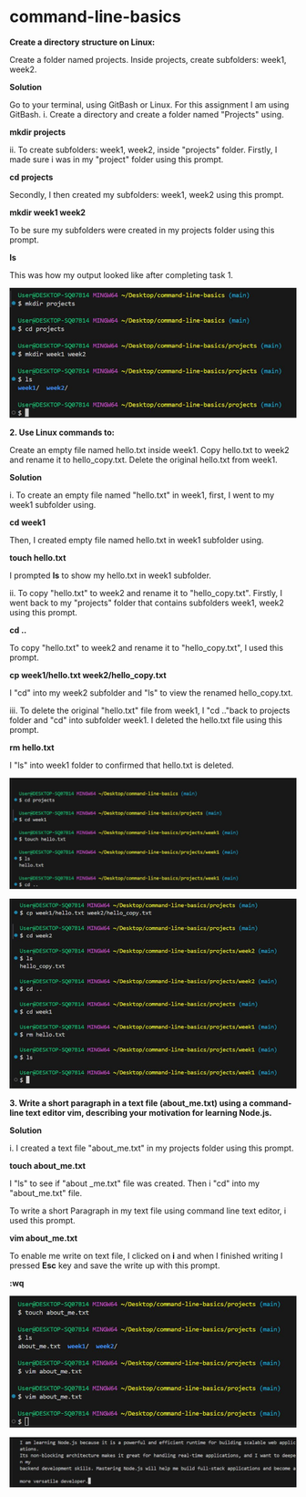 # command-line-basics

**Create a directory structure on Linux:**

Create a folder named projects.
Inside projects, create subfolders: week1, week2.

**Solution**

Go to your terminal, using GitBash or Linux. For this assignment I am using GitBash.
i. Create a directory and create a folder named "Projects" using.

**mkdir projects**

ii. To create subfolders: week1, week2, inside "projects" folder.
Firstly, I made sure i was in my "project" folder using this prompt.

**cd projects**

Secondly, I then created my subfolders: week1, week2 using this prompt.

**mkdir week1 week2**

To be sure my subfolders were created in my projects folder using this prompt.

**ls**

This was how my output looked like after completing task 1.


![Task 1](photos/task_1.jpg)


**2. Use Linux commands to:**

Create an empty file named hello.txt inside week1.
Copy hello.txt to week2 and rename it to hello_copy.txt.
Delete the original hello.txt from week1.

**Solution**

i. To create an empty file named "hello.txt" in week1, first, I went to my week1 subfolder using.

**cd week1**

Then, I created empty file named hello.txt in week1 subfolder using.

**touch hello.txt**

I prompted **ls** to show my hello.txt in week1 subfolder.


ii. To copy "hello.txt" to week2 and rename it to "hello_copy.txt". Firstly, I went back to my "projects" folder that contains subfolders week1, week2 using this prompt.

**cd ..**

To copy "hello.txt" to week2 and rename it to "hello_copy.txt", I used this prompt.

**cp week1/hello.txt week2/hello_copy.txt**

I "cd" into my week2 subfolder and "ls" to view the renamed hello_copy.txt.


iii. To delete the original "hello.txt" file from week1, I "cd .."back to projects folder and "cd" into subfolder week1. I deleted the hello.txt file using this prompt.

**rm hello.txt**

I "ls" into week1 folder to confirmed that hello.txt is deleted.

![Task 2](photos/task_2.jpg)

![Task 2.1](photos/task_2_1.jpg)

**3. Write a short paragraph in a text file (about_me.txt) using a command-line text editor vim, describing your motivation for learning Node.js.**

**Solution**

i. I created a text file "about_me.txt" in my projects folder using this prompt.

**touch about_me.txt**

I "ls" to see if "about _me.txt" file was created. Then i "cd" into my "about_me.txt" file.

To write a short Paragraph in my text file using command line text editor, i used this prompt.

**vim about_me.txt**

To enable me write on text file, I clicked on **i** and when I finished writing I pressed **Esc** key and save the write up with this prompt.

**:wq**

![Task 3.1](photos/task_3_1.jpg)

![Task 3.2](photos/task_3_2.jpg)

